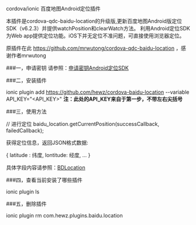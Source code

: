 cordova/ionic 百度地图Android定位插件

本插件是cordova-qdc-baidu-location的升级版,更新百度地图Android版定位SDK（v6.2.3）并提供watchPosition和clearWatch方法。
利用Android定位SDK为Web app提供定位功能。iOS下并无定位不准问题，可直接使用浏览器定位。
  
原插件在此 https://github.com/mrwutong/cordova-qdc-baidu-location ，感谢作者mrwutong


###一，申请密钥
请参照：[申请密钥Android定位SDK](http://developer.baidu.com/map/index.php?title=android-locsdk/guide/key)

###二，安装插件

ionic plugin add https://github.com/hewz/cordova-baidu-location --variable API_KEY="<API_KEY>"
**注：此处的API_KEY来自于第一步，不带左右尖括号**


###三，使用方法


// 进行定位
baidu_location.getCurrentPosition(successCallback, failedCallback);


获得定位信息，返回JSON格式数据:

{
  latitude : 纬度,
  lontitude: 经度,
  ...
}

具体字段内容请参照：[BDLocation](http://developer.baidu.com/map/loc_refer/index.html)

###四，查看当前安装了哪些插件


ionic plugin ls


###五，删除插件


ionic plugin rm com.hewz.plugins.baidu.location









